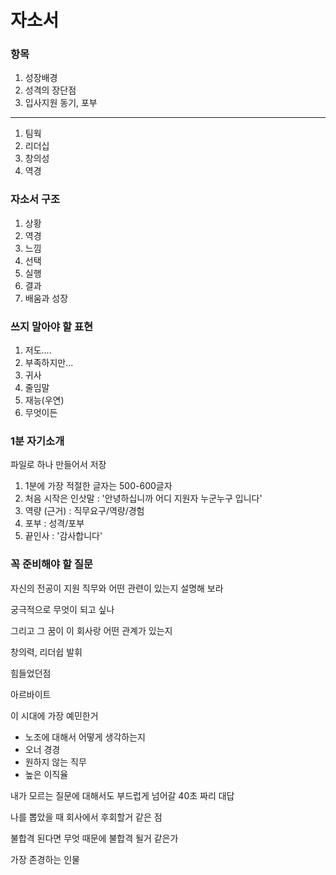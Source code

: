 # 자소서



### 항목

1. 성장배경
2. 성격의 장단점
3. 입사지원 동기, 포부

<hr>

1. 팀웍
2. 리더십
3. 창의성
4. 역경



### 자소서 구조

1. 상황
2. 역경
3. 느낌
4. 선택
5. 실행
6. 결과
7. 배움과 성장



### 쓰지 말아야 할 표현

1. 저도....
2. 부족하지만...
3. 귀사
4. 줄임말
5. 재능(우연)
6. 무엇이든



### 1분 자기소개

파일로 하나 만들어서 저장

1. 1분에 가장 적절한 글자는 500-600글자
2. 처음 시작은 인삿말 : '안녕하십니까 어디 지원자 누군누구 입니다'
3. 역량 (근거) : 직무요구/역량/경험
4. 포부 : 성격/포부
5. 끝인사 : '감사합니다'



### 꼭 준비해야 할 질문

자신의 전공이 지원 직무와 어떤 관련이 있는지 설명해 보라

궁극적으로 무엇이 되고 싶나

그리고 그 꿈이 이 회사랑 어떤 관계가 있는지

창의력, 리더쉽 발휘 

힘들었던점

아르바이트

이 시대에 가장 예민한거

- 노조에 대해서 어떻게 생각하는지
- 오너 경경
- 원하지 않는 직무
- 높은 이직율

내가 모르는 질문에 대해서도 부드럽게 넘어갈 40초 짜리 대답

나를 뽑았을 때 회사에서 후회할거 같은 점

불합격 된다면 무엇 때문에 불합격 될거 같은가

가장 존경하는 인물